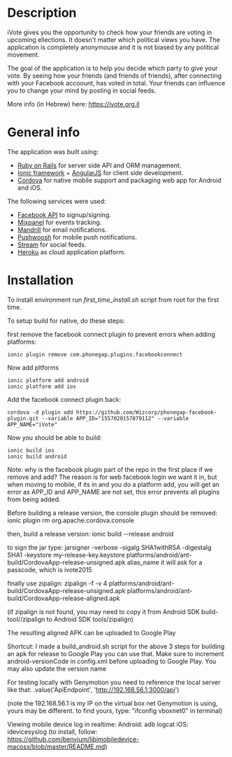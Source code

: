 # Description

iVote gives you the opportunity to check how your friends are voting in upcoming ellections. It doesn't matter which political views you have. The application is completely anonymouse and it is not biased by any political movement.

The goal of the application is to help you decide which party to give your vote. By seeing how your friends (and friends of friends), after connecting with your Facebook accoount, has voted in total. Your friends can influence you to change your mind by posting in social feeds.

More info (in Hebrew) here: https://ivote.org.il

# General info

The application was built using:
- [Ruby on Rails](http://rubyonrails.org) for server side API and ORM management.
- [Ionic framework](http://ionicframework.com) + [AngularJS](https://angularjs.org) for client side development.
- [Cordova](https://cordova.apache.org) for native mobile support and packaging web app for Android and iOS.

The following services were used:
- [Facebook API](https://developers.facebook.com/docs/graph-api/) to signup/signing.
- [Mixpanel](https://mixpanel.com) for events tracking.
- [Mandrill](https://mandrill.com) for email notifications.
- [Pushwoosh](https://www.pushwoosh.com) for mobile push notifications.
- [Stream](http://getstream.io) for social feeds.
- [Heroku](https://www.heroku.com) as cloud application platform.


# Installation

To install environment run *first_time_install.sh* script from root for the first time.

To setup build for native, do these steps:

first remove the facebook connect plugin to prevent errors when adding platforms:

``` ionic plugin remove com.phonegap.plugins.facebookconnect ```

Now add pltforms

```
ionic platform add android
ionic platform add ios
```

Add the facebook connect plugin back:
``` 
cordova -d plugin add https://github.com/Wizcorp/phonegap-facebook-plugin.git --variable APP_ID="1557020157879112" --variable APP_NAME="iVote" 
```

Now you should be able to build:

```
ionic build ios
ionic build android
```

Note: why is the facebook plugin part of the repo in the first place if we remove and add?
The reason is for web facebook login we want it in, but when moving to mobile, if its in and you do a platform add,
you will get an error as APP_ID and APP_NAME are not set, this error prevents all plugins from being added.


Before building a release version, the console plugin should be removed:
ionic plugin rm org.apache.cordova.console

then, build a release version:
ionic build --release android

to sign the jar type:
jarsigner -verbose -sigalg SHA1withRSA -digestalg SHA1 -keystore my-release-key.keystore platforms/android/ant-build/CordovaApp-release-unsigned.apk alias_name
it will ask for a passcode, which is ivote2015

finally use zipalign:
zipalign -f -v 4 platforms/android/ant-build/CordovaApp-release-unsigned.apk platforms/android/ant-build/CordovaApp-release-aligned.apk

(if zipalign is not found, you may need to copy it from Android SDK build-tool/<version>/zipalign to Android SDK tools/zipalign)

The resulting aligned APK can be uploaded to Google Play

Shortcut: I made a build_android.sh script for the above 3 steps for building an apk for release to Google Play
you can use that. Make sure to increment android-versionCode in config.xml before uploading to Google Play. You may also update the version name


For testing locally with Genymotion you need to reference the local server like that:
.value('ApiEndpoint', 'http://192.168.56.1:3000/api')

(note the 192.168.56.1 is my IP on the virtual box net Genymotion is using, yours may be different.
 to find yours, type: "ifconfig vboxnet0" in terminal)

Viewing mobile device log in realtime:
Android: adb logcat
iOS: idevicesyslog (to install, follow: https://github.com/benvium/libimobiledevice-macosx/blob/master/README.md)

